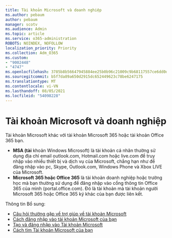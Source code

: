 ```yaml
---
title: Tài khoản Microsoft và doanh nghiệp
ms.author: pebaum
author: pebaum
manager: scotv
ms.audience: Admin
ms.topic: article
ms.service: o365-administration
ROBOTS: NOINDEX, NOFOLLOW
localization_priority: Priority
ms.collection: Adm_O365
ms.custom:
- "9002448"
- "4747"
ms.openlocfilehash: 3785b8b56647945884ee25b0b96c21009c9b68117557ce6dd0d049b9d2eeb9eb
ms.sourcegitcommit: b5f7da89a650d2915dc652449623c78be6247175
ms.translationtype: MT
ms.contentlocale: vi-VN
ms.lasthandoff: 08/05/2021
ms.locfileid: "54098228"
---
```

# <a name="microsoft-and-business-accounts"></a>Tài khoản Microsoft và doanh nghiệp

Tài khoản Microsoft khác với tài khoản Microsoft 365 hoặc tài khoản Office 365 bạn.

- **MSA (tài** khoản Windows Microsoft) là tài khoản cá nhân thường sử dụng địa chỉ email outlook.com, Hotmail.com hoặc live.com để truy nhập vào nhiều thiết bị và dịch vụ của Microsoft, chẳng hạn như để đăng nhập vào pc, Skype, Outlook.com, Windows Phone và Xbox LIVE của Microsoft.
- **Microsoft 365 hoặc Office 365** là tài khoản doanh nghiệp hoặc trường học mà bạn thường sử dụng để đăng nhập vào cổng thông tin Office 365 của mình (portal.office.com). Đó là tài khoản mà tài khoản người Microsoft 365 hoặc Office 365 ký khác của bạn được liên kết.

Thông tin Bổ sung:

- [Câu hỏi thường gặp về trợ giúp về tài khoản Microsoft](https://support.microsoft.com/hub/4294457/microsoft-account-help) 
- [Cách đăng nhập vào tài khoản Microsoft của bạn](https://support.microsoft.com/help/4028195/microsoft-account-how-to-sign-in)
- [Tạo và đăng nhập vào Tài khoản Microsoft](https://account.microsoft.com/account)
- [Cách tìm Tài khoản Microsoft của bạn](https://support.microsoft.com/help/13811/microsoft-account-how-to-find)
